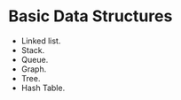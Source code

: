 # Basic Data Structures


-   Linked list.
-   Stack.
-   Queue.
-   Graph.
-   Tree.
-   Hash Table.
